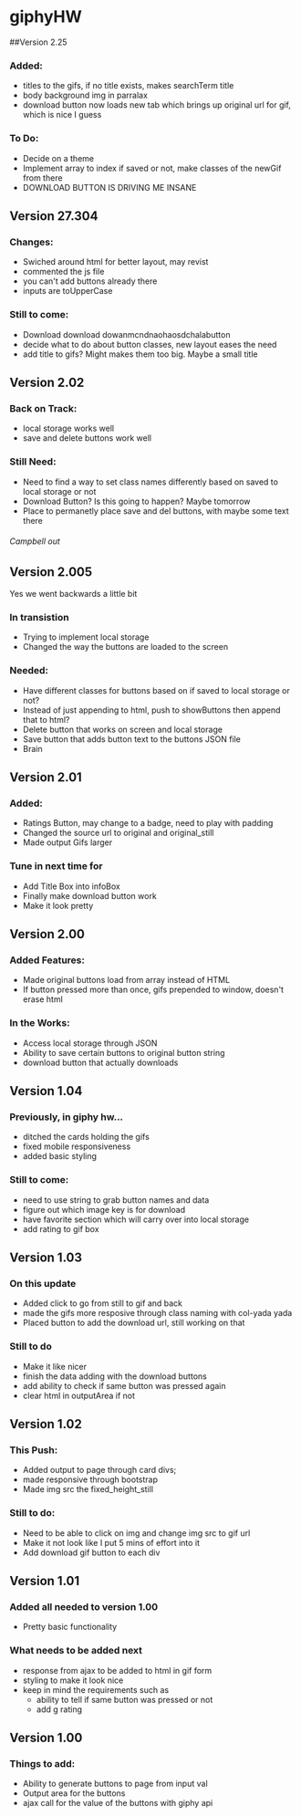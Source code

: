 # giphyHW

##Version 2.25

### Added:
- titles to the gifs, if no title exists, makes searchTerm title
- body background img in parralax
- download button now loads new tab which brings up original url for gif, which is nice I guess

### To Do:
- Decide on a theme
- Implement array to index if saved or not, make classes of the newGif from there
- DOWNLOAD BUTTON IS DRIVING ME INSANE

## Version 27.304

### Changes:
- Swiched around html for better layout, may revist
- commented the js file
- you can't add buttons already there
- inputs are toUpperCase

### Still to come:
- Download download dowanmcndnaohaosdchalabutton
- decide what to do about button classes, new layout eases the need
- add title to gifs? Might makes them too big. Maybe a small title

## Version 2.02

### Back on Track:
- local storage works well
- save and delete buttons work well

### Still Need:
- Need to find a way to set class names differently based on saved to local storage or not
- Download Button? Is this going to happen? Maybe tomorrow
- Place to permanetly place save and del buttons, with maybe some text there

###### Campbell out

## Version 2.005
 
Yes we went backwards a little bit

### In transistion
- Trying to implement local storage
- Changed the way the buttons are loaded to the screen

### Needed:
- Have different classes for buttons based on if saved to local storage or not?
- Instead of just appending to html, push to showButtons then append that to html?
- Delete button that works on screen and local storage
- Save button that adds button text to the buttons JSON file
- Brain

## Version 2.01

### Added:
- Ratings Button, may change to a badge, need to play with padding
- Changed the source url to original and original_still
- Made output Gifs larger

### Tune in next time for
- Add Title Box into infoBox
- Finally make download button work
- Make it look pretty

## Version 2.00

### Added Features:
- Made original buttons load from array instead of HTML
- If button pressed more than once, gifs prepended to window, doesn't erase html

### In the Works:
- Access local storage through JSON
- Ability to save certain buttons to original button string
- download button that actually downloads

## Version 1.04

### Previously, in giphy hw...
- ditched the cards holding the gifs
- fixed mobile responsiveness
- added basic styling

### Still to come:
- need to use string to grab button names and data
- figure out which image key is for download
- have favorite section which will carry over into local storage
- add rating to gif box

## Version 1.03

### On this update
- Added click to go from still to gif and back
- made the gifs more resposive through class naming with col-yada yada
- Placed button to add the download url, still working on that

### Still to do

- Make it like nicer
- finish the data adding with the download buttons
- add ability to check if same button was pressed again
- clear html in outputArea if not 

## Version 1.02

### This Push:
- Added output to page through card divs;
- made responsive through bootstrap
- Made img src the fixed_height_still

### Still to do:

- Need to be able to click on img and change img src to gif url
- Make it not look like I put 5 mins of effort into it
- Add download gif button to each div

## Version 1.01

### Added all needed to version 1.00
- Pretty basic functionality

### What needs to be added next

- response from ajax to be added to html in gif form
- styling to make it look nice
- keep in mind the requirements such as
    - ability to tell if same button was pressed or not
    - add g rating
    

## Version 1.00

### Things to add:
- Ability to generate buttons to page from input val
- Output area for the buttons
- ajax call for the value of the buttons with giphy api    